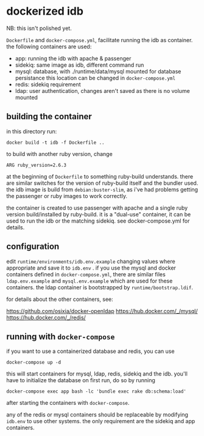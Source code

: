 # dockerized idb

NB: this isn't polished yet.

`Dockerfile` and `docker-compose.yml`, facilitate running the
idb as container. the following containers are used:

- app: running the idb with apache & passenger
- sidekiq: same image as idb, different command run
- mysql: database, with ./runtime/data/mysql mounted for database persistance
  this location can be changed in `docker-compose.yml`
- redis: sidekiq requirement
- ldap: user authentication, changes aren't saved as there is no
        volume mounted

## building the container

in this directory run:
	
	docker build -t idb -f Dockerfile ..

to build with another ruby version, change 

	ARG ruby_version=2.6.3

at the beginning of `Dockerfile` to something ruby-build understands. there
are similar switches for the version of ruby-build itself and the bundler used.
the idb image is build from `debian:buster-slim`, as i've had problems getting
the passenger or ruby images to work correctly.

the container is created to use passenger with apache and a single ruby version
build/installed by ruby-build. it is a "dual-use" container, it can be used to
run the idb or the matching sidekiq. see docker-compose.yml for details.

## configuration

edit `runtime/environments/idb.env.example` changing values where appropriate
and save it to `idb.env` . if you use the mysql and docker containers defined
in `docker-compose.yml`, there are similar files `ldap.env.example` and
`mysql.env.example` which are used for these containers. the ldap container is
bootstrapped by `runtime/bootstrap.ldif`.

for details about the other containers, see:

https://github.com/osixia/docker-openldap
https://hub.docker.com/_/mysql/
https://hub.docker.com/_/redis/

## running with `docker-compose`

if you want to use a containerized database and redis,
you can use 

	docker-compose up -d 

this will start containers for mysql, ldap, redis, sidekiq and the idb.
you'll have to initialize the database on first run, do so by running

	docker-compose exec app bash -lc 'bundle exec rake db:schema:load'

after starting the containers with `docker-compose`.

any of the redis or mysql containers should be replaceable by
modifying `idb.env` to use other systems. the only requirement
are the sidekiq and app containers.


